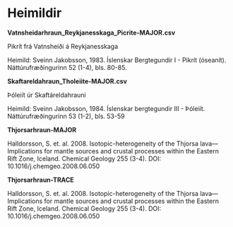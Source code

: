 # Heimildir

**Vatnsheidarhraun_Reykjanesskaga_Picrite-MAJOR.csv**

Pikrít frá Vatnsheiði á Reykjanesskaga

Heimild: Sveinn Jakobsson, 1983. Íslenskar Bergtegundir I - Pikrít (óseanít). Náttúrufræðingurinn 52 (1-4), bls. 80-85.

**Skaftareldahraun_Tholeiite-MAJOR.csv**

Þóleiít úr Skaftáreldahrauni

Heimild: Sveinn Jakobsson, 1984. Íslenskar bergtegundir III - Þóleiít. Náttúrufræðingurinn 53 (1-2), bls. 53-59

**Thjorsarhraun-MAJOR**

Halldorsson, S. et. al. 2008. Isotopic-heterogeneity of the Thjorsa lava—Implications for mantle sources and crustal processes within the Eastern Rift Zone, Iceland. Chemical Geology 255 (3-4). DOI: 10.1016/j.chemgeo.2008.06.050

**Thjorsarhraun-TRACE**

Halldorsson, S. et. al. 2008. Isotopic-heterogeneity of the Thjorsa lava—Implications for mantle sources and crustal processes within the Eastern Rift Zone, Iceland. Chemical Geology 255 (3-4). DOI: 10.1016/j.chemgeo.2008.06.050
